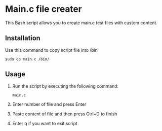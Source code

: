 # Main.c file creater

This Bash script allows you to create main.c test files with custom content.

## Installation
Use this command to copy script file into /bin
```
sudo cp main.c /bin/
```
## Usage

1. Run the script by executing the following command:

   ```
   main.c
2. Enter number of file and press Enter
3. Paste content of file and then press Ctrl+D to finish
4. Enter q if you want to exit script
